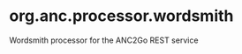 org.anc.processor.wordsmith
=======================

Wordsmith processor for the ANC2Go REST service
